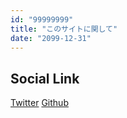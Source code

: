 ```yaml
---
id: "99999999"
title: "このサイトに関して"
date: "2099-12-31"
---
```


## Social Link

[Twitter](https://twitter.com/SunWakame)
[Github](https://github.com/Umekawa)
